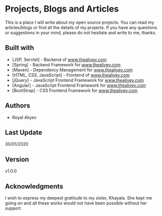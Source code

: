 # Projects, Blogs and Articles

This is a place I will write about my open source projects. You can read my articles/blogs or find all the details of my projects. If you have any questions or suggestions in your mind, please do not hesitate and write to me, thanks.

## Built with

* [JSP, Servlet] - Backend of www.thealiyev.com
* [Spring] - Backend Framework for www.thealiyev.com
* [Maven] - Dependency Management for www.thealiyev.com
* [HTML, CSS, JavaScript] - Frontend of www.thealiyev.com
* [jQuery] - JavaScript Frontend Framework for www.thealiyev.com
* [Angular] - JavaScript Frontend Framework for www.thealiyev.com
* [BootStrap] - CSS Frontend Framework for www.thealiyev.com

## Authors

* Royal Aliyev

## Last Update

30/01/2020

## Version

v1.0.0

## Acknowledgments

I wish to express my deepest gratitude to my sister, Khayala. She kept me going on and all these works would not have been possible without her support.
